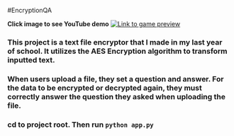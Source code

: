 #EncryptionQA

<b>Click image to see YouTube demo</b>
[![Link to game preview](http://i3.ytimg.com/vi/xYBbSoli2k0/hqdefault.jpg)](https://youtu.be/xYBbSoli2k0)

### This project is a text file encryptor that I made in my last year of school. It utilizes the AES Encryption algorithm to transform inputted text. 

### When users upload a file, they set a question and answer. For the data to be encrypted or decrypted again, they must correctly answer the question they asked when uploading the file.


### cd to project root. Then run `python app.py`